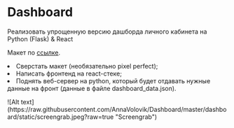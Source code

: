 # Dashboard
Реализовать упрощенную версию дашборда личного кабинета на Python (Flask) & React 

Макет по <a href="https://www.figma.com/file/D54loPQ2rStAOTsH1vzWH5rs/Notifications?node-id=0%3A1" target='_blank'>ссылке</a>.

<li>Сверcтать макет (необязательно pixel perfect);</li>
<li>Написать фронтенд на react-стеке;</li>
<li>Поднять веб-сервер на python, который будет отдавать нужные данные на фронт (данные в файле dashboard_data.json).</li>
<p></p>
![Alt text](https://raw.githubusercontent.com/AnnaVolovik/Dashboard/master/dashboard/static/screengrab.jpeg?raw=true "Screengrab")
